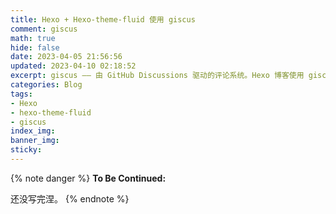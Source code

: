 ```yaml
---
title: Hexo + Hexo-theme-fluid 使用 giscus 
comment: giscus
math: true
hide: false
date: 2023-04-05 21:56:56
updated: 2023-04-10 02:18:52
excerpt: giscus —— 由 GitHub Discussions 驱动的评论系统。Hexo 博客使用 giscus + GitHub discussions 的评论系统。
categories: Blog
tags: 
- Hexo
- hexo-theme-fluid
- giscus
index_img:
banner_img:
sticky:
---
```


{% note danger %}
**To Be Continued:**

还没写完涅。
{% endnote %}
